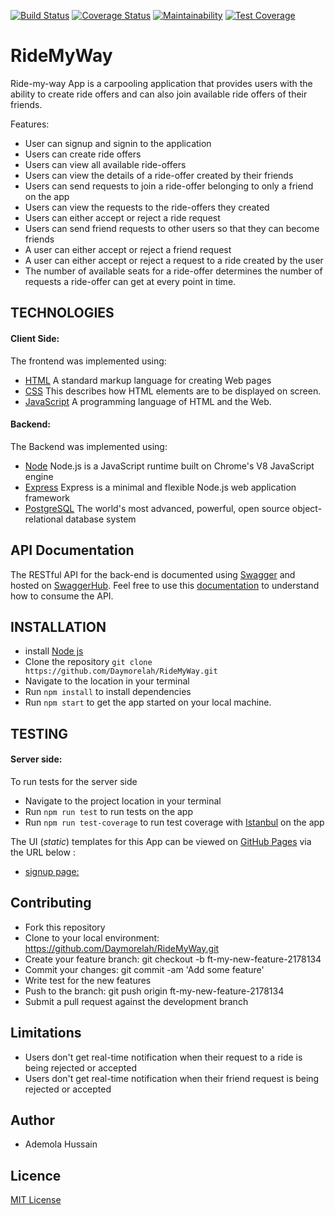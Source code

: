 [![Build Status](https://travis-ci.org/Daymorelah/RideMyWay.svg?branch=ft-user-signup-2178134)](https://travis-ci.org/Daymorelah/PostIt)
[![Coverage Status](https://coveralls.io/repos/github/Daymorelah/RideMyWay/badge.svg?branch=ft-update-user-details-2178134)](https://coveralls.io/github/Daymorelah/RideMyWay?branch=ft-update-user-details-2178134)
[![Maintainability](https://api.codeclimate.com/v1/badges/7b39a3c4a60595176942/maintainability)](https://codeclimate.com/github/Daymorelah/RideMyWay/maintainability)
[![Test Coverage](https://api.codeclimate.com/v1/badges/7b39a3c4a60595176942/test_coverage)](https://codeclimate.com/github/Daymorelah/RideMyWay/test_coverage)

# RideMyWay
Ride-my-way App is a carpooling application that provides users with the ability to create ride offers and can also join available ride offers of their friends.

Features:
- User can signup and signin to the application
- Users can create ride offers
- Users can view all available ride-offers
- Users can view the details of a ride-offer created by their friends
- Users can send requests to join a ride-offer belonging to only a friend on the app
- Users can view the requests to the ride-offers they created
- Users can either accept or reject a ride request
- Users can send friend requests to other users so that they can become friends
- A user can either accept or reject a friend request
- A user can either accept or reject a request to a ride created by the user
- The number of available seats for a ride-offer determines the number of requests a ride-offer can get at every point in time.

## TECHNOLOGIES
#### Client Side:
The frontend was implemented using:
* [HTML](https://www.w3schools.com/Html/) A standard markup language for creating Web pages
* [CSS](https://www.w3schools.com/css/css_intro.asp) This describes how HTML elements are to be displayed on screen.
* [JavaScript](https://www.w3schools.com/js/default.asp) A programming language of HTML and the Web.

#### Backend:
The Backend was implemented using: 
 * [Node](https://nodejs.org/en/) Node.js is a JavaScript runtime built on Chrome's V8 JavaScript engine
 * [Express](https://expressjs.com/) Express is a minimal and flexible Node.js web application framework
 * [PostgreSQL](https://www.postgresql.org/) The world's most advanced, powerful, open source object-relational database system
 
 ## API Documentation
 The RESTful API for the back-end is documented using [Swagger](https://swagger.io/) and hosted on [SwaggerHub](https://app.swaggerhub.com/signup). Feel free to use this [documentation](https://app.swaggerhub.com/apis/Daymorelah/rideMyWay/1.0.0)
 to understand how to consume the API.
 
 ## INSTALLATION
 * install [Node js](https://nodejs.org/en/)
 * Clone the repository `git clone https://github.com/Daymorelah/RideMyWay.git` 
 * Navigate to the location in your terminal
 * Run `npm install` to install dependencies
 * Run `npm start` to get the app started on your local machine.
 
 ## TESTING
 #### Server side:
To run tests for the server side
* Navigate to the project location in your terminal
* Run `npm run test` to run tests on the app
* Run `npm run test-coverage` to run test coverage with [Istanbul](https://istanbul.js.org/) on the app

The UI (_static_) templates for this App can be viewed on [GitHub Pages](https://pages.github.com/) via the URL below :
* [signup page:](https://daymorelah.github.io/RideMyWay/UI/html/signup.html)

## Contributing
* Fork this repository
* Clone to your local environment: https://github.com/Daymorelah/RideMyWay.git
* Create your feature branch: git checkout -b ft-my-new-feature-2178134
* Commit your changes: git commit -am 'Add some feature'
* Write test for the new features
* Push to the branch: git push origin ft-my-new-feature-2178134
* Submit a pull request against the development branch

## Limitations
* Users don't get real-time notification when their request to a ride is being rejected or accepted
* Users don't get real-time notification when their friend request is being rejected or accepted

## Author
* Ademola Hussain

## Licence 
[MIT License](https://github.com/Kenec/PostIt/blob/master/LICENSE)
